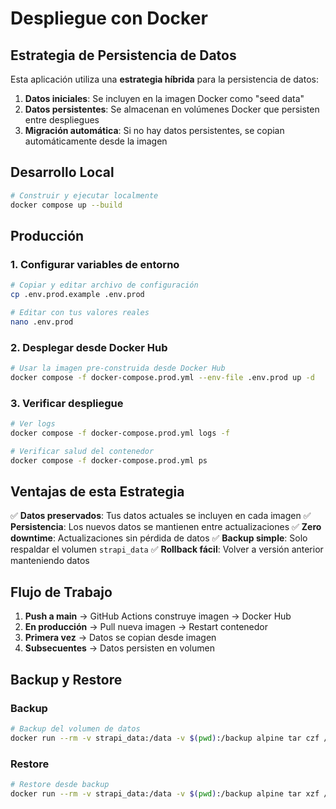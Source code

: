 # Despliegue con Docker

## Estrategia de Persistencia de Datos

Esta aplicación utiliza una **estrategia híbrida** para la persistencia de datos:

1. **Datos iniciales**: Se incluyen en la imagen Docker como "seed data"
2. **Datos persistentes**: Se almacenan en volúmenes Docker que persisten entre despliegues
3. **Migración automática**: Si no hay datos persistentes, se copian automáticamente desde la imagen

## Desarrollo Local

```bash
# Construir y ejecutar localmente
docker compose up --build
```

## Producción

### 1. Configurar variables de entorno

```bash
# Copiar y editar archivo de configuración
cp .env.prod.example .env.prod

# Editar con tus valores reales
nano .env.prod
```

### 2. Desplegar desde Docker Hub

```bash
# Usar la imagen pre-construida desde Docker Hub
docker compose -f docker-compose.prod.yml --env-file .env.prod up -d
```

### 3. Verificar despliegue

```bash
# Ver logs
docker compose -f docker-compose.prod.yml logs -f

# Verificar salud del contenedor
docker compose -f docker-compose.prod.yml ps
```

## Ventajas de esta Estrategia

✅ **Datos preservados**: Tus datos actuales se incluyen en cada imagen
✅ **Persistencia**: Los nuevos datos se mantienen entre actualizaciones
✅ **Zero downtime**: Actualizaciones sin pérdida de datos
✅ **Backup simple**: Solo respaldar el volumen `strapi_data`
✅ **Rollback fácil**: Volver a versión anterior manteniendo datos

## Flujo de Trabajo

1. **Push a main** → GitHub Actions construye imagen → Docker Hub
2. **En producción** → Pull nueva imagen → Restart contenedor
3. **Primera vez** → Datos se copian desde imagen
4. **Subsecuentes** → Datos persisten en volumen

## Backup y Restore

### Backup

```bash
# Backup del volumen de datos
docker run --rm -v strapi_data:/data -v $(pwd):/backup alpine tar czf /backup/strapi-backup-$(date +%Y%m%d).tar.gz -C /data .
```

### Restore

```bash
# Restore desde backup
docker run --rm -v strapi_data:/data -v $(pwd):/backup alpine tar xzf /backup/strapi-backup-YYYYMMDD.tar.gz -C /data
```
